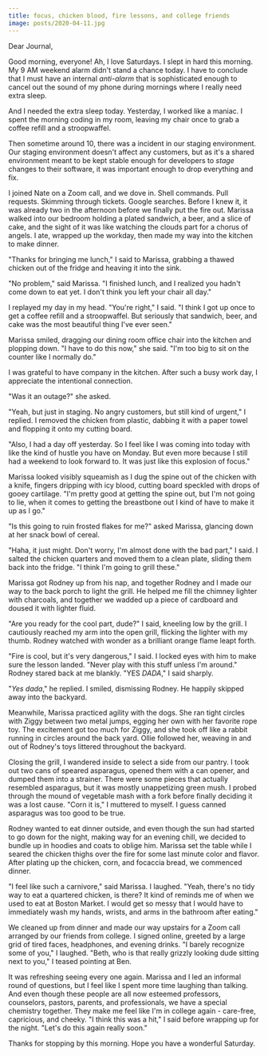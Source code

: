 ```yaml
---
title: focus, chicken blood, fire lessons, and college friends
image: posts/2020-04-11.jpg
---
```


Dear Journal,

Good morning, everyone!  Ah, I love Saturdays.  I slept in hard this
morning.  My 9 AM weekend alarm didn't stand a chance today.  I have
to conclude that I must have an internal _anti-alarm_ that is
sophisticated enough to cancel out the sound of my phone during
mornings where I really need extra sleep.

And I needed the extra sleep today.  Yesterday, I worked like a
maniac.  I spent the morning coding in my room, leaving my chair once
to grab a coffee refill and a stroopwaffel.

Then sometime around 10, there was a incident in our staging
environment.  Our staging environment doesn't affect any customers,
but as it's a shared environment meant to be kept stable enough for
developers to _stage_ changes to their software, it was important
enough to drop everything and fix.

I joined Nate on a Zoom call, and we dove in.  Shell commands.  Pull
requests.  Skimming through tickets.  Google searches.  Before I knew
it, it was already two in the afternoon before we finally put the fire
out.  Marissa walked into our bedroom holding a plated sandwich, a
beer, and a slice of cake, and the sight of it was like watching the
clouds part for a chorus of angels.  I ate, wrapped up the workday,
then made my way into the kitchen to make dinner.

"Thanks for bringing me lunch," I said to Marissa, grabbing a thawed
chicken out of the fridge and heaving it into the sink.

"No problem," said Marissa.  "I finished lunch, and I realized you
hadn't come down to eat yet.  I don't think you left your chair all
day."

I replayed my day in my head.  "You're right," I said.  "I think I got
up once to get a coffee refill and a stroopwaffel.  But seriously that
sandwich, beer, and cake was the most beautiful thing I've ever seen."

Marissa smiled, dragging our dining room office chair into the kitchen
and plopping down.  "I have to do this now," she said.  "I'm too big
to sit on the counter like I normally do."

I was grateful to have company in the kitchen.  After such a busy work
day, I appreciate the intentional connection.

"Was it an outage?" she asked.

"Yeah, but just in staging.  No angry customers, but still kind of
urgent," I replied.  I removed the chicken from plastic, dabbing it
with a paper towel and flopping it onto my cutting board.

"Also, I had a day off yesterday.  So I feel like I was coming into
today with like the kind of hustle you have on Monday.  But even more
because I still had a weekend to look forward to.  It was just like
this explosion of focus."

Marissa looked visibly squeamish as I dug the spine out of the chicken
with a knife, fingers dripping with icy blood, cutting board speckled
with drops of gooey cartilage.  "I'm pretty good at getting the spine
out, but I'm not going to lie, when it comes to getting the breastbone
out I kind of have to make it up as I go."

"Is this going to ruin frosted flakes for me?" asked Marissa, glancing
down at her snack bowl of cereal.

"Haha, it just might.  Don't worry, I'm almost done with the bad
part," I said.  I salted the chicken quarters and moved them to a
clean plate, sliding them back into the fridge.  "I think I'm going to
grill these."

Marissa got Rodney up from his nap, and together Rodney and I made our
way to the back porch to light the grill.  He helped me fill the
chimney lighter with charcoals, and together we wadded up a piece of
cardboard and doused it with lighter fluid.

"Are you ready for the cool part, dude?" I said, kneeling low by the
grill.  I cautiously reached my arm into the open grill, flicking the
lighter with my thumb.  Rodney watched with wonder as a brilliant
orange flame leapt forth.

"Fire is cool, but it's very dangerous," I said.  I locked eyes with
him to make sure the lesson landed.  "Never play with this stuff
unless I'm around."  Rodney stared back at me blankly.  "YES _DADA_,"
I said sharply.

"_Yes dada_," he replied.  I smiled, dismissing Rodney.  He happily
skipped away into the backyard.

Meanwhile, Marissa practiced agility with the dogs.  She ran tight
circles with Ziggy between two metal jumps, egging her own with her
favorite rope toy.  The excitement got too much for Ziggy, and she
took off like a rabbit running in circles around the back yard.  Ollie
followed her, weaving in and out of Rodney's toys littered throughout
the backyard.

Closing the grill, I wandered inside to select a side from our pantry.
I took out two cans of speared asparagus, opened them with a can
opener, and dumped them into a strainer.  There were some pieces that
actually resembled asparagus, but it was mostly unappetizing green
mush.  I probed through the mound of vegetable mash with a fork before
finally deciding it was a lost cause.  "Corn it is," I muttered to
myself.  I guess canned asparagus was too good to be true.

Rodney wanted to eat dinner outside, and even though the sun had
started to go down for the night, making way for an evening chill, we
decided to bundle up in hoodies and coats to oblige him.  Marissa set
the table while I seared the chicken thighs over the fire for some
last minute color and flavor.  After plating up the chicken, corn, and
focaccia bread, we commenced dinner.

"I feel like such a carnivore," said Marissa.  I laughed.  "Yeah,
there's no tidy way to eat a quartered chicken, is there?  It kind of
reminds me of when we used to eat at Boston Market.  I would get so
messy that I would have to immediately wash my hands, wrists, and arms
in the bathroom after eating."

We cleaned up from dinner and made our way upstairs for a Zoom call
arranged by our friends from college.  I signed online, greeted by a
large grid of tired faces, headphones, and evening drinks.  "I barely
recognize some of you," I laughed.  "Beth, who is that really grizzly
looking dude sitting next to you," I teased pointing at Ben.

It was refreshing seeing every one again.  Marissa and I led an
informal round of questions, but I feel like I spent more time
laughing than talking.  And even though these people are all now
esteemed professors, counselors, pastors, parents, and professionals,
we have a special chemistry together.  They make me feel like I'm in
college again - care-free, capricious, and cheeky.  "I think this was
a hit," I said before wrapping up for the night.  "Let's do this again
really soon."

Thanks for stopping by this morning.  Hope you have a wonderful
Saturday.
